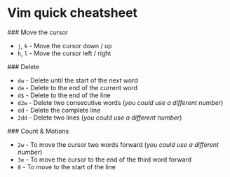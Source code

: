 # Vim quick cheatsheet

### Move the cursor 

* `j`, `k` - Move the cursor down / up
* `h`, `l` - Move the cursor left / right

### Delete

* `dw` - Delete until the start of the next word
* `de` - Delete to the end of the current word
* `d$` - Delete to the end of the line
* `d2w` - Delete two consecutive words (*you could use a different number*)
* `dd` - Delete the complete line
* `2dd` - Delete two lines (*you could use a different number*)

### Count & Motions

* `2w` - To move the cursor two words forward (*you could use a different number*)
* `3e` - To move the cursor to the end of the third word forward
* `0` - To move to the start of the line

